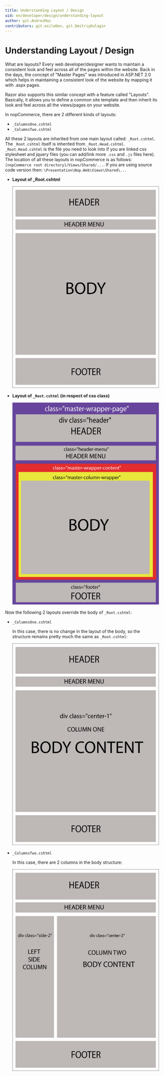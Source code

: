 ```yaml
---
title: Understanding Layout / Design
uid: en/developer/design/understanding-layout
author: git.AndreiMaz
contributors: git.exileDev, git.DmitriyKulagin
---
```


# Understanding Layout / Design

What are layouts? Every web developer/designer wants to maintain a consistent look and feel across all of the pages within the website. Back in the days, the concept of "Master Pages" was introduced in ASP.NET 2.0 which helps in maintaining a consistent look of the website by mapping it with .aspx pages.

Razor also supports this similar concept with a feature called "Layouts". Basically, it allows you to define a common site template and then inherit its look and feel across all the views/pages on your website.

In nopCommerce, there are 2 different kinds of layouts:

* `_ColumnsOne.cshtml`
* `_ColumnsTwo.cshtml`

All these 2 layouts are inherited from one main layout called: `_Root.cshtml`. The `_Root.cshtml` itself is inherited from `_Root.Head.cshtml`. `_Root.Head.cshtml` is the file you need to look into if you are linked css stylesheet and jquery files (you can add/link more `.css` and `.js` files here). The location of all these layouts in nopCommerce is as follows: `[nopCommerce root directory]/Views/Shared/...`. If you are using source code version then: `\Presentation\Nop.Web\Views\Shared\...`

* **Layout of _Root.cshtml**

    ![root-layout](_static/understanding-layout/root-layout.jpg)

* **Layout of `_Root.cshtml` (in respect of css class)**

    ![root-layout-css](_static/understanding-layout/root-layout-css.jpg)

Now the following 2 layouts override the body of `_Root.cshtml`:

* `_ColumnsOne.cshtml`

    In this case, there is no change in the layout of the body, so the structure remains pretty much the same as `_Root.cshtml`:

    ![columns-one](_static/understanding-layout/column-one.jpg)

* `_ColumnsTwo.cshtml`

    In this case, there are 2 columns in the body structure:

    ![column-two](_static/understanding-layout/column-two.jpg)
